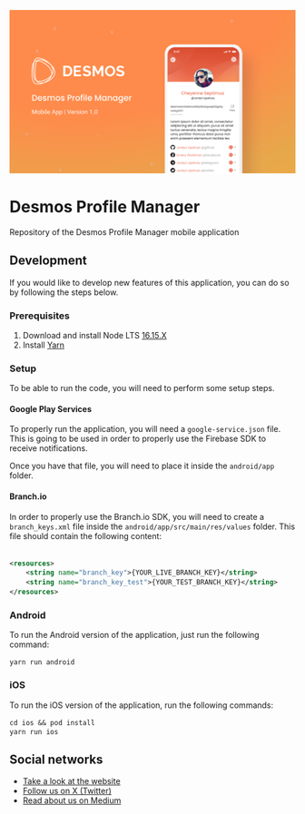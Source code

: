[![Application](.img/cover.png)](https://dpm.desmos.network/)

# Desmos Profile Manager

Repository of the Desmos Profile Manager mobile application

## Development

If you would like to develop new features of this application, you can do so by following the steps below.

### Prerequisites

1. Download and install Node LTS [16.15.X](https://nodejs.org/it/download/)
2. Install [Yarn](https://classic.yarnpkg.com/lang/en/docs/install/)

### Setup

To be able to run the code, you will need to perform some setup steps.

#### Google Play Services

To properly run the application, you will need a `google-service.json` file. This is going to be used in order to
properly use the Firebase SDK to receive notifications.

Once you have that file, you will need to place it inside the `android/app` folder.

#### Branch.io

In order to properly use the Branch.io SDK, you will need to create a `branch_keys.xml` file inside the
`android/app/src/main/res/values` folder. This file should contain the following content:

```xml

<resources>
    <string name="branch_key">{YOUR_LIVE_BRANCH_KEY}</string>
    <string name="branch_key_test">{YOUR_TEST_BRANCH_KEY}</string>
</resources>
```

### Android

To run the Android version of the application, just run the following command:

```
yarn run android
```

### iOS

To run the iOS version of the application, run the following commands:

```
cd ios && pod install
yarn run ios
```

## Social networks

- [Take a look at the website](https://dpm.desmos.network/)
- [Follow us on X (Twitter)](https://twitter.com/desmosnetwork)
- [Read about us on Medium](https://medium.com/desmosnetwork)
